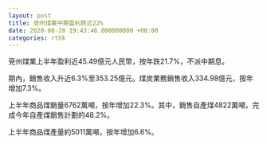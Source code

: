 ```yaml
---
layout: post
title: 兗州煤業中期盈利跌近22%
date: 2020-08-28 19:43:46.000000000 +08:00
categories: rthk
---
```


兗州煤業上半年盈利近45.49億元人民幣，按年跌21.7%，不派中期息。

期內，銷售收入升近6.3%至353.25億元。煤炭業務銷售收入334.98億元，按年增加7.3%。

上半年商品煤銷量6762萬噸，按年增加22.3%。其中，銷售自產煤4822萬噸，完成今年自產煤銷售計劃的48.2%。

上半年商品煤產量約5011萬噸，按年增加6.6%。
